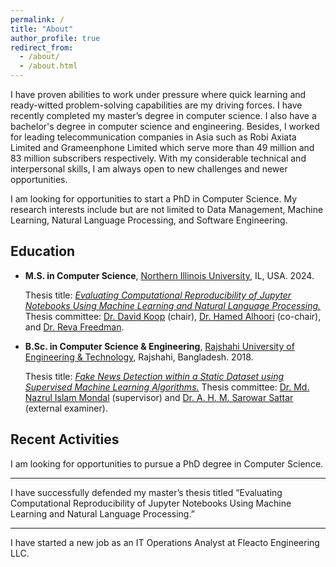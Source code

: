```yaml
---
permalink: /
title: "About"
author_profile: true
redirect_from: 
  - /about/
  - /about.html
---
```


I have proven abilities to work under pressure where quick learning and ready-witted problem-solving capabilities are my driving forces. I have recently completed my master’s degree in computer science. I also have a bachelor's degree in computer science and engineering. Besides, I worked for leading telecommunication companies in Asia such as Robi Axiata Limited and Grameenphone Limited which serve more than 49 million and 83 million subscribers respectively. With my considerable technical and interpersonal skills, I am always open to new challenges and newer opportunities.

I am looking for opportunities to start a PhD in Computer Science. My research interests include but are not limited to Data Management, Machine Learning, Natural Language Processing, and Software Engineering. 

Education
---------
* **M.S. in Computer Science**, [Northern Illinois University](https://www.niu.edu/index.shtml), IL, USA. 2024.
  
  Thesis title: _[Evaluating Computational Reproducibility of Jupyter Notebooks Using Machine Learning and Natural Language Processing.](https://www.proquest.com/docview/3100751446)_
  Thesis committee: [Dr. David Koop](https://faculty.cs.niu.edu/~dakoop/) (chair), [Dr. Hamed Alhoori](https://alhoori.github.io/) (co-chair), and [Dr. Reva Freedman](https://faculty.cs.niu.edu/~freedman/).
* **B.Sc. in Computer Science & Engineering**, [Rajshahi University of Engineering & Technology](https://www.ruet.ac.bd/), Rajshahi, Bangladesh. 2018.
  
  Thesis title: _[Fake News Detection within a Static Dataset using Supervised Machine Learning Algorithms.](https://drive.google.com/file/d/1oB37kZCG0zfEIKg_D_zRgzfonTHlVYEM/view)_
  Thesis committee: [Dr. Md. Nazrul Islam Mondal](https://www.cse.ruet.ac.bd/mondal) (supervisor) and [Dr. A. H. M. Sarowar Sattar](https://www.cse.ruet.ac.bd/sarowar) (external examiner).


Recent Activities
-----------------

I am looking for opportunities to pursue a PhD degree in Computer Science.

------
I have successfully defended my master’s thesis titled “Evaluating Computational Reproducibility of Jupyter Notebooks Using Machine Learning and Natural Language Processing.”

------
I have started a new job as an IT Operations Analyst at Fleacto Engineering LLC. 


